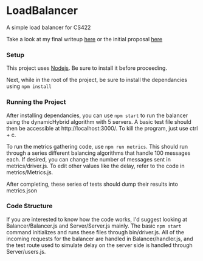 # LoadBalancer
A simple load balancer for CS422

Take a look at my final writeup [here](https://github.com/VoxelrSam/LoadBalancer/blob/master/Project%20Report.pdf) or the initial proposal [here](https://github.com/VoxelrSam/LoadBalancer/blob/master/Project%20Proposal.pdf)

### Setup
This project uses [Nodejs](https://nodejs.org/en/). Be sure to install it before proceeding.

Next, while in the root of the project, be sure to install the dependancies using `npm install`

### Running the Project
After installing dependancies, you can use `npm start` to run the balancer using the dynamicHybrid algorithm with 5 servers.
A basic test file should then be accessible at http://localhost:3000/. To kill the program, just use ctrl + c.

To run the metrics gathering code, use `npm run metrics`. This should run through a series different balancing algorithms that handle 100 messages each.
If desired, you can change the number of messages sent in metrics/driver.js. To edit other values like the delay, refer to the code in metrics/Metrics.js.

After completing, these series of tests should dump their results into metrics.json

### Code Structure
If you are interested to know how the code works, I'd suggest looking at Balancer/Balancer.js and Server/Server.js mainly. 
The basic `npm start` command initializes and runs these files through bin/driver.js. 
All of the incoming requests for the balancer are handled in Balancer/handler.js, and the test route used to simulate delay on the server side is handled through Server/users.js.
